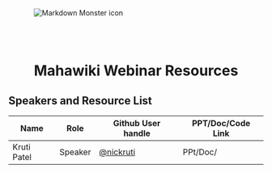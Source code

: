 
<img src="MahawikiWebinar.png" alt="Markdown Monster icon" style="padding:50px"/>
<H1  align="center" ></>Mahawiki Webinar Resources </H1>

## Speakers and Resource List 
|Name                 |  Role       | Github User handle |  PPT/Doc/Code Link|
| ------------------- |-------------| ---------------------|-------------|
| Kruti Patel  | Speaker|   [@nickruti](https://github.com/Nickruti)   |  PPt/Doc/ |



 

